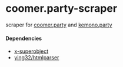# coomer.party-scraper
scraper for [coomer.party](https://coomer.party) and [kemono.party](https://kemono.party)
#### Dependencies
* [x-superobject](https://github.com/onryldz/x-superobject)
* [ying32/htmlparser](https://github.com/ying32/htmlparser)
